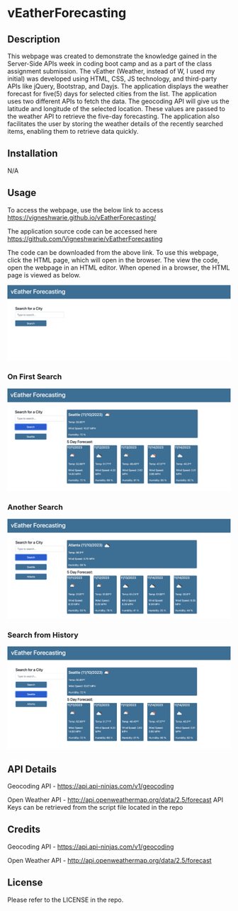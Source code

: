 # vEatherForecasting

## Description

This webpage was created to demonstrate the knowledge gained in the Server-Side APIs week in coding boot camp and as a part of the class assignment submission. The vEather (Weather, instead of W, I used my initial) was developed using HTML, CSS, JS technology, and third-party APIs like jQuery, Bootstrap, and Dayjs. The application displays the weather forecast for five(5) days for selected cities from the list. The application uses two different APIs to fetch the data. The geocoding API will give us the latitude and longitude of the selected location. These values are passed to the weather API to retrieve the five-day forecasting. The application also facilitates the user by storing the weather details of the recently searched items, enabling them to retrieve data quickly.

## Installation

N/A

## Usage

To access the webpage, use the below link to access https://vigneshwarie.github.io/vEatherForecasting/

The application source code can be accessed here https://github.com/Vigneshwarie/vEatherForecasting

The code can be downloaded from the above link. To use this webpage, click the HTML page, which will open in the browser. The view the code, open the webpage in an HTML editor. When opened in a browser, the HTML page is viewed as below.

![Alt text](assets/images/LandingPage.png)

### On First Search
![Alt text](assets/images/FirstSearch.png)

### Another Search
![Alt text](assets/images/SecondSearch.png)

### Search from History
![Alt text](assets/images/UseHistory.png)

## API Details

Geocoding API - https://api.api-ninjas.com/v1/geocoding

Open Weather API - http://api.openweathermap.org/data/2.5/forecast
API Keys can be retrieved from the script file located in the repo

## Credits

Geocoding API - https://api.api-ninjas.com/v1/geocoding

Open Weather API - http://api.openweathermap.org/data/2.5/forecast

## License

Please refer to the LICENSE in the repo.




